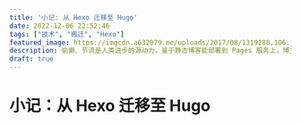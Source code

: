 ```yaml
---
title: '小记: 从 Hexo 迁移至 Hugo'
date: 2022-12-06 22:52:46
tags: ["技术", "搬迁", "Hexo"]
featured_image: https://imgcdn.a632079.me/uploads/2017/08/1319288,106.jpg
description: 偷懒、节流是人类进步的源动力，鉴于静态博客能部署到 Pages 服务上，博主尝试前一到了 Hexo。
draft: true
---
```




# 小记：从 Hexo 迁移至 Hugo

